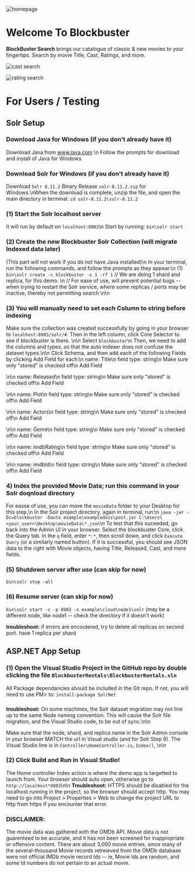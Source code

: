 ![homepage](https://user-images.githubusercontent.com/130514366/233876718-50f12ca1-9c64-40b3-821d-0327be8e4807.PNG)
# Welcome To Blockbuster
**BlockBuster Search** brings our catalogue of classic & new movies to your fingertips.
Search by movie Title, Cast, Ratings, and more.

![cast search](https://user-images.githubusercontent.com/130514366/233876725-1bd122cd-005c-463b-a3bc-4c5367e79562.PNG)

![rating search](https://user-images.githubusercontent.com/130514366/233876731-747f83c7-0aeb-4fc0-8f0c-038ce04f5882.PNG)

# For Users / Testing

## Solr Setup

### Download Java for Windows (if you don't already have it)
Download Java from www.java.com \n
Follow the prompts for download and install of Java for Windows

### Download Solr for Windows (if you don't already have it)
Download `Solr 8.11.2` Binary Release `solr-8.11.2.zip` for Windows.\nWhen the download is complete, unzip the file, and open the main directory in terminal: `cd solr-8.11.2\solr-8.11.2`

### (1) Start the Solr localhost server
It will run by default on `localhost:8983`\n
Start by running: `bin\solr start`

### (2) Create the new Blockbuster Solr Collection (will migrate Indexed data later)
(This part will not work if you do not have Java installed)\n 
In your terminal, run the following commands, and follow the prompts as they appear:\n
(1) `bin\solr create -c blockbuster -s 1 -rf 1`
// We are doing 1 shard and replica, for this demo. \n
// For ease of use,  will prevent potential bugs -- when trying to restart the Solr service, where some replicas / ports may be inactive, thereby not permitting search
\n\n

### (3) You will manually need to set each Column to string before indexing
Make sure the collection was created successfully by going in your browser to `localhost:8983/solr/#`. Then in the left column, click Core Selector to see if blockbuster is there.
\n\n
Select `blockbuster`\n
Then, we need to add the columns and types, so that the auto indexer does not confuse the dataset types.\n\n
Click Schema, and then add each of the following Fields by clicking Add Field for each:\n
name: Title\n
field type: string\n
Make sure only "stored" is checked off\n
Add Field

\n\n
name: Released\n
field type: string\n
Make sure only "stored" is checked off\n
Add Field

\n\n
name: Plot\n
field type: string\n
Make sure only "stored" is checked off\n
Add Field

\n\n
name: Actors\n
field type: string\n
Make sure only "stored" is checked off\n
Add Field

\n\n
name: Genre\n
field type: string\n
Make sure only "stored" is checked off\n
Add Field

\n\n
name: imdbRating\n
field type: string\n
Make sure only "stored" is checked off\n
Add Field

\n\n
name: imdbId\n
field type: string\n
Make sure only "stored" is checked off\n
Add Field

### 4) Index the provided Movie Data; run this command in your Solr doqnload directory
For easse of use, you can move the `movieData` folder to your Desktop for this step.\n
In the Solr project directory, again in terminal, run:\n
`java -jar -Dc=blockbuster -Dauto example\exampledocs\post.jar C:\Users\<your_user>\Desktop\movieData\*.json`\n
To test that this suceeded, go back into the Admin UI in your browser. Select the blockbuster Core, click the Query tab. In the `q` field, enter `*:*`, then scroll down, and click `Execute Query` (or a similarly named button). If it is successful, you should see JSON data to the right with Movie objects, having Title, Released, Cast, and more fields.

### (5) Shutdown server after use (can skip for now)
`bin\solr stop -all`

### (6) Resume server (can skip for now)
`bin\solr start -c -p 8983 -s example\cloud\node1\solr` (may be a different node, like node1 -- check the directory if it doesn't work)

**troubleshoot:** if errors are encoutered, try to delete all replicas on second port. have 1 replica per shard

## ASP.NET App Setup
### (1) Open the Visual Studio Project in the GitHub repo by double clicking the file `BlockbusterRentals\BlockbusterRentals.sln`
All Package dependancies should be included in the Git repo. If not, you will need to use PM> to: `install-package SolrNet`

###
**troubleshoot:** On some machines, the Solr dataset migration may not line up to the same Node naming convention. This will cause the Solr file migration, and the Visual Studio code, to be out of sync.\n\n

Make sure that the node, shard, and replica name in the Solr Admin console in your browser MATCH the url in Visual studio (and for Solr Step 6). The Visual Studio line is in `Controller\HomeController.cs`, `Index()`, \n\n

### (2) Click Build and Run in Visual Studio!
The Home controller Index action is where the demo app is targetted to launch from. Your browser should auto open, otherwise go to `http://localhost*8983`\n\n
**Troubleshoot:** HTTPS should be disabled for the localhost running in the project, so the browser should accept http. You may need to go into Project > Properties > Web to change the project URL to http from https if you encounter that error.


### DISCLAIMER: 
The movie data was gathered with the OMDb API. Movie data is not guarenteed to be accurate, and it has not been screened for inappropriate or offensive content. There are about 3,000 movie entries, since many of the several-thousand Movie records retreieved from the OMDb database were not official IMDb movie record Ids -- ie, Movie Ids are random, and some Id numbers do not pertain to an actual movie.
